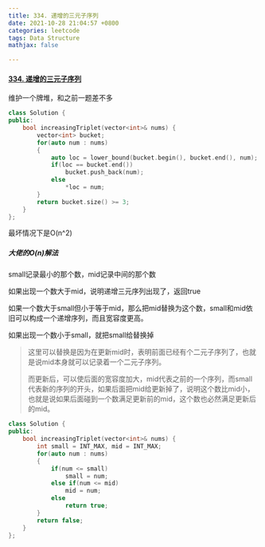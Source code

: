 ```yaml
---
title: 334. 递增的三元子序列
date: 2021-10-28 21:04:57 +0800
categories: leetcode
tags: Data Structure
mathjax: false

---
```


#### [334. 递增的三元子序列](https://leetcode-cn.com/problems/increasing-triplet-subsequence/)

维护一个牌堆，和之前一题差不多

```c++
class Solution {
public:
    bool increasingTriplet(vector<int>& nums) {
        vector<int> bucket;
        for(auto num : nums)
        {
            auto loc = lower_bound(bucket.begin(), bucket.end(), num);
            if(loc == bucket.end())
                bucket.push_back(num);
            else
                *loc = num;
        }
        return bucket.size() >= 3;
    }
};
```

最坏情况下是O(n^2)



##### 大佬的O(n)解法

small记录最小的那个数，mid记录中间的那个数

如果出现一个数大于mid，说明递增三元序列出现了，返回true

如果一个数大于small但小于等于mid，那么把mid替换为这个数，small和mid依旧可以构成一个递增序列，而且宽容度更高。

如果出现一个数小于small，就把small给替换掉

> 这里可以替换是因为在更新mid时，表明前面已经有个二元子序列了，也就是说mid本身就可以记录着一个二元子序列。
>
> 而更新后，可以使后面的宽容度加大，mid代表之前的一个序列，而small代表新的序列的开头，如果后面把mid给更新掉了，说明这个数比mid小，也就是说如果后面碰到一个数满足更新前的mid，这个数也必然满足更新后的mid。

```c++
class Solution {
public:
    bool increasingTriplet(vector<int>& nums) {
        int small = INT_MAX, mid = INT_MAX;
        for(auto num : nums)
        {
            if(num <= small)
                small = num;
            else if(num <= mid)
                mid = num;
            else 
                return true;
        }
        return false;
    }
};
```
